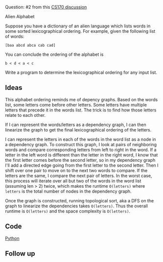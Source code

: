 Question: #2 from this [CS170 discussion](https://d1b10bmlvqabco.cloudfront.net/attach/ixmn3a7kjp7186/hktxrll0pr53jq/iz0mn2w8l3du/sec4sol.pdf)

Alien Alphabet

Suppose you have a dictionary of an alien language which
lists words in some sorted lexicographical ordering. For
example, given the following list of words:

`[baa abcd abca cab cad]`

You can conclude the ordering of the alphabet is

`b < d < a < c`

Write a program to determine the lexicographical
ordering for any input list.

## Ideas

This alphabet ordering reminds me of depency graphs. Based
on the words list, some letters come before other letters.
Some letters have multiple letters that precede it in the 
words list. The trick is to find how those letters relate to
each other.

If I can represent the words/letters as a dependency graph,
I can then linearize the graph to get the final lexicographical
ordering of the letters.

I can represent the letters in each of the words in the word
list as a node in a dependency graph. To construct this graph,
I look at pairs of neighboring words and compare corresponding
letters from left to right in the word. If a letter in the 
left word is different than the letter in the right word, I
know that the first letter comes before the second letter, so
in my dependency graph I'll add a directed edge going from
the first letter to the second letter. Then I shift over one
pair to move on to the next two words to compare. If the
letters are the same, I compare the next pair of letters. In
the worst case, this process will iterate over all but two
of the words in the word list (assuming len > 2) twice, which
makes the runtime `O(letters)` where `letters` is the total
number of nodes in the dependency graph.

Once the graph is constructed, running topological sort, aka
a DFS on the graph to linearize the dependencies takes
`O(letters)`. Thus the overall runtime is `O(letters)` and the
space complexity is `O(letters)`.

## Code

[Python](./alienalphabet.py)

## Follow up


